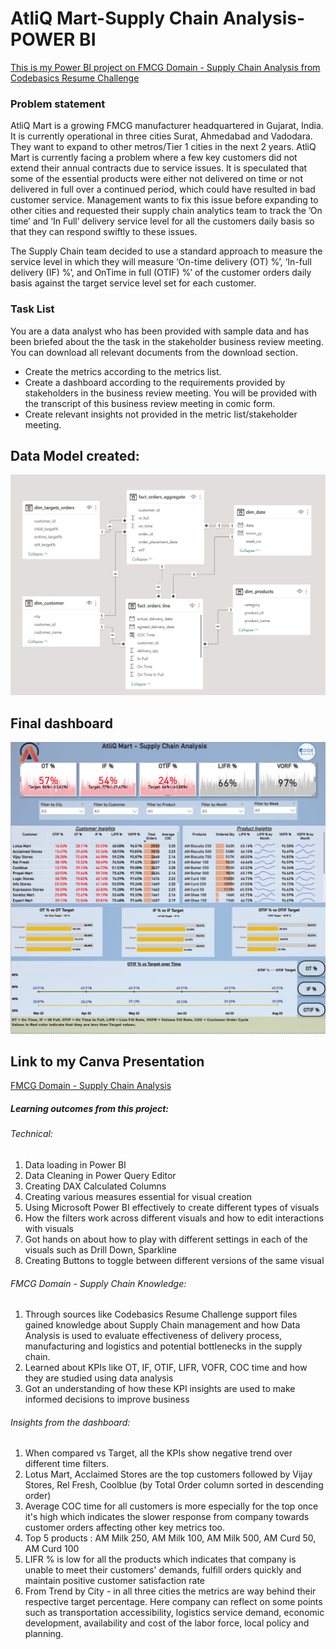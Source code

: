# AtliQ Mart-Supply Chain Analysis-POWER BI


<a href="https://codebasics.io/challenge/codebasics-resume-project-challenge">This is my Power BI project on FMCG Domain - Supply Chain Analysis from Codebasics Resume Challenge </a>


### Problem statement

AtliQ Mart is a growing FMCG manufacturer headquartered in Gujarat, India. It is currently operational in three cities Surat, Ahmedabad and Vadodara. They want to expand to other metros/Tier 1 cities in the next 2 years.
AtliQ Mart is currently facing a problem where a few key customers did not extend their annual contracts due to service issues. It is speculated that some of the essential products were either not delivered on time or not delivered in full over a continued period, which could have resulted in bad customer service. Management wants to fix this issue before expanding to other cities and requested their supply chain analytics team to track the ’On time’ and ‘In Full’ delivery service level for all the customers daily basis so that they can respond swiftly to these issues.

The Supply Chain team decided to use a standard approach to measure the service level in which they will measure ‘On-time delivery (OT) %’, ‘In-full delivery (IF) %’, and OnTime in full (OTIF) %’ of the customer orders daily basis against the target service level set for each customer.

### Task List

You are a data analyst who has been provided with sample data and has been briefed about the the task in the stakeholder business review meeting. You can download all relevant documents from the download section.

- Create the metrics according to the metrics list.
- Create a dashboard according to the requirements provided by stakeholders in the business review meeting. You will be provided with the transcript of     this business review meeting in comic form.
- Create relevant insights not provided in the metric list/stakeholder meeting.


## Data Model created:
<p align="center"><img src="data model.png"></p>

## Final dashboard 
<p align="center"><img src="PBI Report page.png"></p>

## Link to my Canva Presentation
<a href="https://www.canva.com/design/DAFkdi-5uAc/view">FMCG Domain - Supply Chain Analysis</a>

##### Learning outcomes from this project:
###### Technical:
<ol>
  <li>Data loading in Power BI</li>
  <li>Data Cleaning in Power Query Editor</li>
  <li>Creating DAX Calculated Columns</li>
  <li>Creating various measures essential for visual creation</li>
  <li>Using Microsoft Power BI effectively to create different types of visuals</li>
  <li>How the filters work across different visuals and how to edit interactions with visuals</li>
  <li>Got hands on about how to play with different settings in each of the visuals such as Drill Down, Sparkline</li>
  <li>Creating Buttons to toggle between  different versions of the same visual</li>
</ol>

###### FMCG Domain - Supply Chain Knowledge:
<ol>
  <li>Through sources like Codebasics Resume Challenge support files gained knowledge about Supply Chain management and how Data Analysis is used to evaluate effectiveness of delivery process, manufacturing and logistics and potential bottlenecks in the supply chain.</li>
  <li>Learned about KPIs like OT, IF, OTIF, LIFR, VOFR, COC time and how they are studied using data analysis</li>
  <li>Got an understanding of how these KPI insights are used to make informed decisions to improve business</li>
</ol>

###### Insights from the dashboard:
<ol>
  <li>When compared vs Target, all the KPIs show negative trend over different time filters.</li>
  <li> Lotus Mart, Acclaimed Stores are the top customers followed by Vijay Stores, Rel Fresh, Coolblue (by Total Order column sorted in descending order)</li>
  <li>Average COC time for all customers is more especially for the top once it's high which indicates the slower response from company towards customer orders affecting other key metrics too.</li>
  <li>Top 5 products : AM Milk 250, AM Milk 100, AM Milk 500, AM Curd 50, AM Curd 100</li>
  <li>LIFR %  is low for all the products which indicates that company is unable to meet their customers' demands, fulfill orders quickly and maintain positive customer satisfaction rate</li>
  <li>From Trend by City - in all three cities the metrics are way behind their respective target percentage. Here company can reflect on some points such as transportation accessibility, logistics service demand, economic development, availability and cost of the labor force, local policy and planning.</li>
</ol> 


